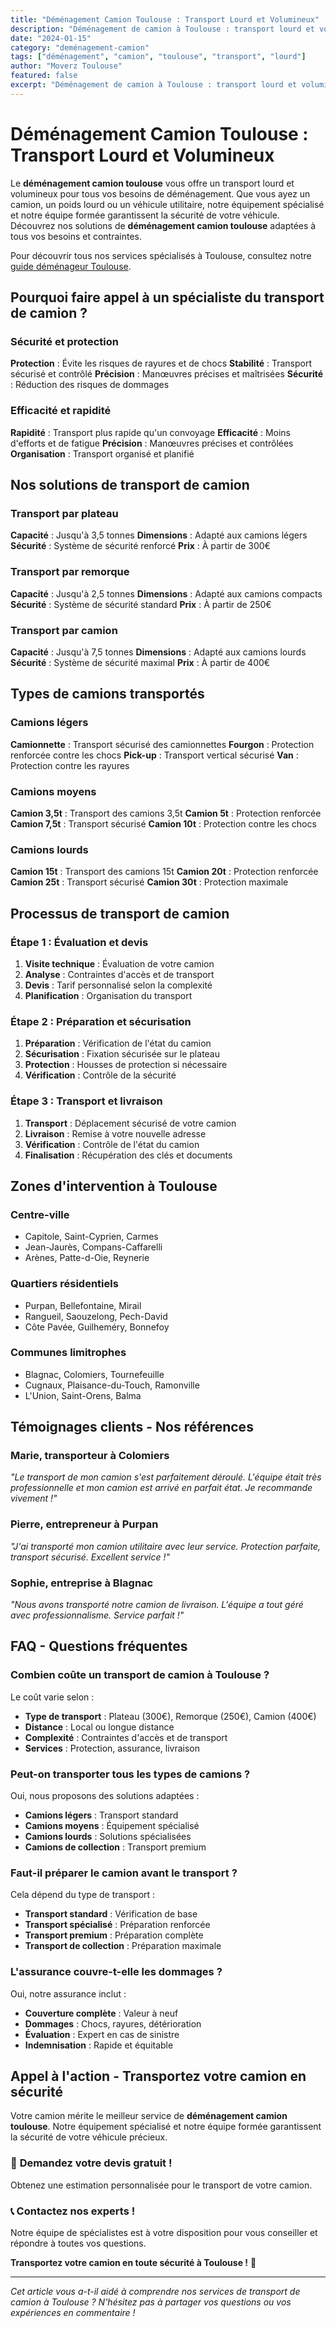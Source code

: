 ```yaml
---
title: "Déménagement Camion Toulouse : Transport Lourd et Volumineux"
description: "Déménagement de camion à Toulouse : transport lourd et volumineux. Équipement spécialisé, équipe formée, assurance complète. Devis gratuit."
date: "2024-01-15"
category: "deménagement-camion"
tags: ["déménagement", "camion", "toulouse", "transport", "lourd"]
author: "Moverz Toulouse"
featured: false
excerpt: "Déménagement de camion à Toulouse : transport lourd et volumineux. Équipement spécialisé, équipe formée, assurance complète."
---
```


# Déménagement Camion Toulouse : Transport Lourd et Volumineux

Le **déménagement camion toulouse** vous offre un transport lourd et volumineux pour tous vos besoins de déménagement. Que vous ayez un camion, un poids lourd ou un véhicule utilitaire, notre équipement spécialisé et notre équipe formée garantissent la sécurité de votre véhicule. Découvrez nos solutions de **déménagement camion toulouse** adaptées à tous vos besoins et contraintes.

Pour découvrir tous nos services spécialisés à Toulouse, consultez notre [guide déménageur Toulouse](/blog/demenageur-toulouse).

## Pourquoi faire appel à un spécialiste du transport de camion ?

### Sécurité et protection

**Protection** : Évite les risques de rayures et de chocs
**Stabilité** : Transport sécurisé et contrôlé
**Précision** : Manœuvres précises et maîtrisées
**Sécurité** : Réduction des risques de dommages

### Efficacité et rapidité

**Rapidité** : Transport plus rapide qu'un convoyage
**Efficacité** : Moins d'efforts et de fatigue
**Précision** : Manœuvres précises et contrôlées
**Organisation** : Transport organisé et planifié

## Nos solutions de transport de camion

### Transport par plateau

**Capacité** : Jusqu'à 3,5 tonnes
**Dimensions** : Adapté aux camions légers
**Sécurité** : Système de sécurité renforcé
**Prix** : À partir de 300€

### Transport par remorque

**Capacité** : Jusqu'à 2,5 tonnes
**Dimensions** : Adapté aux camions compacts
**Sécurité** : Système de sécurité standard
**Prix** : À partir de 250€

### Transport par camion

**Capacité** : Jusqu'à 7,5 tonnes
**Dimensions** : Adapté aux camions lourds
**Sécurité** : Système de sécurité maximal
**Prix** : À partir de 400€

## Types de camions transportés

### Camions légers

**Camionnette** : Transport sécurisé des camionnettes
**Fourgon** : Protection renforcée contre les chocs
**Pick-up** : Transport vertical sécurisé
**Van** : Protection contre les rayures

### Camions moyens

**Camion 3,5t** : Transport des camions 3,5t
**Camion 5t** : Protection renforcée
**Camion 7,5t** : Transport sécurisé
**Camion 10t** : Protection contre les chocs

### Camions lourds

**Camion 15t** : Transport des camions 15t
**Camion 20t** : Protection renforcée
**Camion 25t** : Transport sécurisé
**Camion 30t** : Protection maximale

## Processus de transport de camion

### Étape 1 : Évaluation et devis

1. **Visite technique** : Évaluation de votre camion
2. **Analyse** : Contraintes d'accès et de transport
3. **Devis** : Tarif personnalisé selon la complexité
4. **Planification** : Organisation du transport

### Étape 2 : Préparation et sécurisation

1. **Préparation** : Vérification de l'état du camion
2. **Sécurisation** : Fixation sécurisée sur le plateau
3. **Protection** : Housses de protection si nécessaire
4. **Vérification** : Contrôle de la sécurité

### Étape 3 : Transport et livraison

1. **Transport** : Déplacement sécurisé de votre camion
2. **Livraison** : Remise à votre nouvelle adresse
3. **Vérification** : Contrôle de l'état du camion
4. **Finalisation** : Récupération des clés et documents

## Zones d'intervention à Toulouse

### Centre-ville
- Capitole, Saint-Cyprien, Carmes
- Jean-Jaurès, Compans-Caffarelli
- Arènes, Patte-d-Oie, Reynerie

### Quartiers résidentiels
- Purpan, Bellefontaine, Mirail
- Rangueil, Saouzelong, Pech-David
- Côte Pavée, Guilheméry, Bonnefoy

### Communes limitrophes
- Blagnac, Colomiers, Tournefeuille
- Cugnaux, Plaisance-du-Touch, Ramonville
- L'Union, Saint-Orens, Balma

## Témoignages clients - Nos références

### Marie, transporteur à Colomiers
*"Le transport de mon camion s'est parfaitement déroulé. L'équipe était très professionnelle et mon camion est arrivé en parfait état. Je recommande vivement !"*

### Pierre, entrepreneur à Purpan
*"J'ai transporté mon camion utilitaire avec leur service. Protection parfaite, transport sécurisé. Excellent service !"*

### Sophie, entreprise à Blagnac
*"Nous avons transporté notre camion de livraison. L'équipe a tout géré avec professionnalisme. Service parfait !"*

## FAQ - Questions fréquentes

### Combien coûte un transport de camion à Toulouse ?

Le coût varie selon :
- **Type de transport** : Plateau (300€), Remorque (250€), Camion (400€)
- **Distance** : Local ou longue distance
- **Complexité** : Contraintes d'accès et de transport
- **Services** : Protection, assurance, livraison

### Peut-on transporter tous les types de camions ?

Oui, nous proposons des solutions adaptées :
- **Camions légers** : Transport standard
- **Camions moyens** : Équipement spécialisé
- **Camions lourds** : Solutions spécialisées
- **Camions de collection** : Transport premium

### Faut-il préparer le camion avant le transport ?

Cela dépend du type de transport :
- **Transport standard** : Vérification de base
- **Transport spécialisé** : Préparation renforcée
- **Transport premium** : Préparation complète
- **Transport de collection** : Préparation maximale

### L'assurance couvre-t-elle les dommages ?

Oui, notre assurance inclut :
- **Couverture complète** : Valeur à neuf
- **Dommages** : Chocs, rayures, détérioration
- **Évaluation** : Expert en cas de sinistre
- **Indemnisation** : Rapide et équitable

## Appel à l'action - Transportez votre camion en sécurité

Votre camion mérite le meilleur service de **déménagement camion toulouse**. Notre équipement spécialisé et notre équipe formée garantissent la sécurité de votre véhicule précieux.

### 🚛 **Demandez votre devis gratuit !**

Obtenez une estimation personnalisée pour le transport de votre camion.

### 📞 **Contactez nos experts !**

Notre équipe de spécialistes est à votre disposition pour vous conseiller et répondre à toutes vos questions.

**Transportez votre camion en toute sécurité à Toulouse !** 🚚

---

*Cet article vous a-t-il aidé à comprendre nos services de transport de camion à Toulouse ? N'hésitez pas à partager vos questions ou vos expériences en commentaire !*

